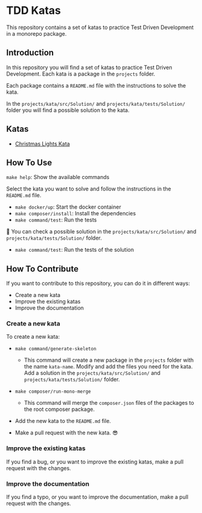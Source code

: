 # TDD Katas

This repository contains a set of katas to practice Test Driven Development in a monorepo package.

## Introduction
In this repository you will find a set of katas to practice Test Driven Development. Each kata is a package in the 
`projects` folder.

Each package contains a `README.md` file with the instructions to solve the kata.

In the `projects/kata/src/Solution/` and `projects/kata/tests/Solution/` folder you will find a possible solution to the kata.

## Katas
- [Christmas Lights Kata](projects/fizz-buzz-kata/README.md)

## How To Use
`make help`: Show the available commands

Select the kata you want to solve and follow the instructions in the `README.md` file.

- `make docker/up`: Start the docker container
- `make composer/install`: Install the dependencies
- `make command/test`: Run the tests

👀 You can check a possible solution in the `projects/kata/src/Solution/` and `projects/kata/tests/Solution/` folder.
- `make command/test`: Run the tests of the solution

## How To Contribute
If you want to contribute to this repository, you can do it in different ways:

- Create a new kata
- Improve the existing katas
- Improve the documentation

### Create a new kata
To create a new kata:
- `make command/generate-skeleton`
  - This command will create a new package in the `projects` folder with the name `kata-name`.
    Modify and add the files you need for the kata. Add a solution in the `projects/kata/src/Solution/` and `projects/kata/tests/Solution/` folder.

- `make composer/run-mono-merge`
  - This command will merge the `composer.json` files of the packages to the root composer package.

- Add the new kata to the `README.md` file.
- Make a pull request with the new kata. 😎

### Improve the existing katas
If you find a bug, or you want to improve the existing katas, make a pull request with the changes.

### Improve the documentation
If you find a typo, or you want to improve the documentation, make a pull request with the changes.